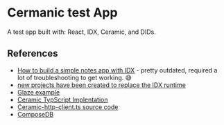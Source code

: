 # Cermanic test App

A test app built with: React, IDX, Ceramic, and DIDs.

## References
- [How to build a simple notes app with IDX](https://blog.ceramic.network/how-to-build-a-simple-notes-app-with-idx/) - pretty outdated, required a lot of troubleshooting to get working. 😅
- [new projects have been created to replace the IDX runtime](https://blog.ceramic.network/the-next-architecture-for-building-web3-data-applications/)
- [Glaze example](https://developers.ceramic.network/tools/glaze/example/)
- [Ceramic TypScript Implentation](https://developers.ceramic.network/reference/typescript/modules.html)
- [Ceramic-http-client.ts source code](https://github.com/ceramicnetwork/js-ceramic/blob/cb06d641ff4795d2a8c9acd0f9f287d53c6ff6a7/packages/http-client/src/ceramic-http-client.ts)
- [ComposeDB](https://composedb.js.org/docs/0.3.x/installation)

